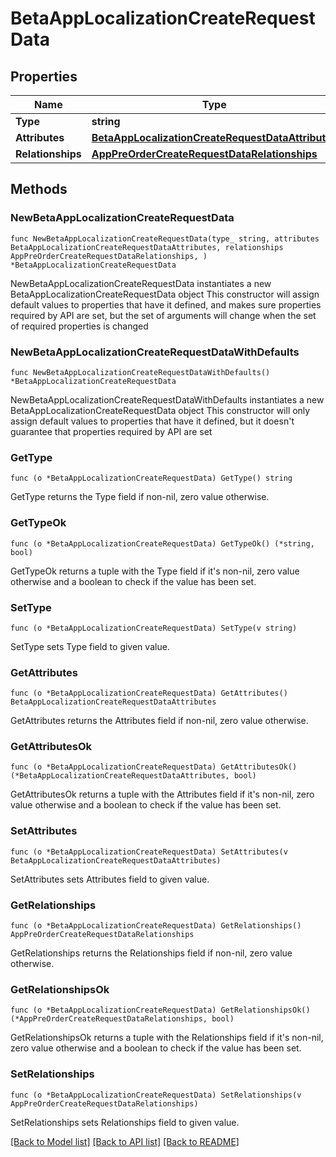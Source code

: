 # BetaAppLocalizationCreateRequestData

## Properties

Name | Type | Description | Notes
------------ | ------------- | ------------- | -------------
**Type** | **string** |  | 
**Attributes** | [**BetaAppLocalizationCreateRequestDataAttributes**](BetaAppLocalizationCreateRequest_data_attributes.md) |  | 
**Relationships** | [**AppPreOrderCreateRequestDataRelationships**](AppPreOrderCreateRequest_data_relationships.md) |  | 

## Methods

### NewBetaAppLocalizationCreateRequestData

`func NewBetaAppLocalizationCreateRequestData(type_ string, attributes BetaAppLocalizationCreateRequestDataAttributes, relationships AppPreOrderCreateRequestDataRelationships, ) *BetaAppLocalizationCreateRequestData`

NewBetaAppLocalizationCreateRequestData instantiates a new BetaAppLocalizationCreateRequestData object
This constructor will assign default values to properties that have it defined,
and makes sure properties required by API are set, but the set of arguments
will change when the set of required properties is changed

### NewBetaAppLocalizationCreateRequestDataWithDefaults

`func NewBetaAppLocalizationCreateRequestDataWithDefaults() *BetaAppLocalizationCreateRequestData`

NewBetaAppLocalizationCreateRequestDataWithDefaults instantiates a new BetaAppLocalizationCreateRequestData object
This constructor will only assign default values to properties that have it defined,
but it doesn't guarantee that properties required by API are set

### GetType

`func (o *BetaAppLocalizationCreateRequestData) GetType() string`

GetType returns the Type field if non-nil, zero value otherwise.

### GetTypeOk

`func (o *BetaAppLocalizationCreateRequestData) GetTypeOk() (*string, bool)`

GetTypeOk returns a tuple with the Type field if it's non-nil, zero value otherwise
and a boolean to check if the value has been set.

### SetType

`func (o *BetaAppLocalizationCreateRequestData) SetType(v string)`

SetType sets Type field to given value.


### GetAttributes

`func (o *BetaAppLocalizationCreateRequestData) GetAttributes() BetaAppLocalizationCreateRequestDataAttributes`

GetAttributes returns the Attributes field if non-nil, zero value otherwise.

### GetAttributesOk

`func (o *BetaAppLocalizationCreateRequestData) GetAttributesOk() (*BetaAppLocalizationCreateRequestDataAttributes, bool)`

GetAttributesOk returns a tuple with the Attributes field if it's non-nil, zero value otherwise
and a boolean to check if the value has been set.

### SetAttributes

`func (o *BetaAppLocalizationCreateRequestData) SetAttributes(v BetaAppLocalizationCreateRequestDataAttributes)`

SetAttributes sets Attributes field to given value.


### GetRelationships

`func (o *BetaAppLocalizationCreateRequestData) GetRelationships() AppPreOrderCreateRequestDataRelationships`

GetRelationships returns the Relationships field if non-nil, zero value otherwise.

### GetRelationshipsOk

`func (o *BetaAppLocalizationCreateRequestData) GetRelationshipsOk() (*AppPreOrderCreateRequestDataRelationships, bool)`

GetRelationshipsOk returns a tuple with the Relationships field if it's non-nil, zero value otherwise
and a boolean to check if the value has been set.

### SetRelationships

`func (o *BetaAppLocalizationCreateRequestData) SetRelationships(v AppPreOrderCreateRequestDataRelationships)`

SetRelationships sets Relationships field to given value.



[[Back to Model list]](../README.md#documentation-for-models) [[Back to API list]](../README.md#documentation-for-api-endpoints) [[Back to README]](../README.md)


